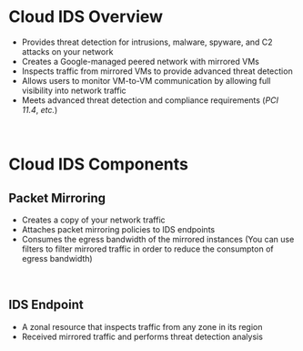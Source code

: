 # Cloud IDS Overview

* Provides threat detection for intrusions, malware, spyware, and C2 attacks on your network
* Creates a Google-managed peered network with mirrored VMs
* Inspects traffic from mirrored VMs to provide advanced threat detection
* Allows users to monitor VM-to-VM communication by allowing full visibility into network traffic
* Meets advanced threat detection and compliance requirements (*PCI 11.4*, *etc.*)

<br>

# Cloud IDS Components

## Packet Mirroring

* Creates a copy of your network traffic
* Attaches packet mirroring policies to IDS endpoints
* Consumes the egress bandwidth of the mirrored instances (You can use filters to filter mirrored traffic in order to reduce the consumpton of egress bandwidth)

<br>

## IDS Endpoint

* A zonal resource that inspects traffic from any zone in its region
* Received mirrored traffic and performs threat detection analysis